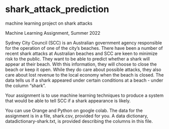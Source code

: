 # shark_attack_prediction
machine learning project on shark attacks 

Machine Learning Assignment, Summer 2022

Sydney City Council (SCC) is an Australian government agency responsible for the operation of one of the city’s beaches. There have been a number of recent shark
attacks at Australian beaches and SCC are keen to minimize risk to the public. They want to be able to predict whether a shark will appear at their beach. With this information, they will choose to close the beach or keep it open. While they do care about possible attacks, they also care about lost revenue to the local economy when the beach is closed. The data tells us if a shark appeared under certain conditions at a beach - under the column “shark”.

Your assignment is to use machine learning techniques to produce a system that would be able to tell SCC if a shark appearance is likely.

You can use Orange and Python on google colab. The             data for the assignment is in a file, shark.csv, provided for you. A data dictionary, datadictionary-shark.txt, is provided describing the columns in this file.

